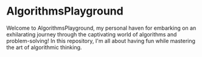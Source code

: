 # AlgorithmsPlayground
Welcome to AlgorithmsPlayground, my personal haven for embarking on an exhilarating journey through the captivating world of algorithms and problem-solving! In this repository, I'm all about having fun while mastering the art of algorithmic thinking.
